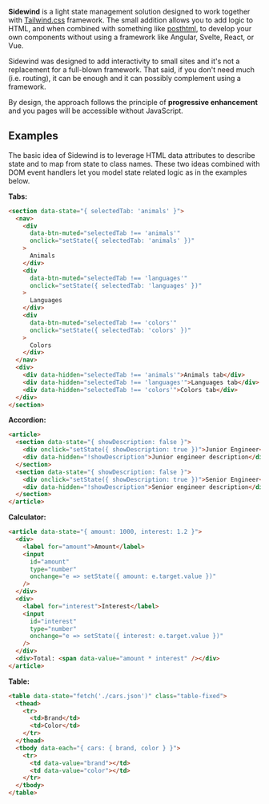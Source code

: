 **Sidewind** is a light state management solution designed to work together with [Tailwind.css](https://tailwindcss.com) framework. The small addition allows you to add logic to HTML, and when combined with something like [posthtml](https://www.npmjs.com/package/posthtml), to develop your own components without using a framework like Angular, Svelte, React, or Vue.

Sidewind was designed to add interactivity to small sites and it's not a replacement for a full-blown framework. That said, if you don't need much (i.e. routing), it can be enough and it can possibly complement using a framework.

By design, the approach follows the principle of **progressive enhancement** and you pages will be accessible without JavaScript.

## Examples

The basic idea of Sidewind is to leverage HTML data attributes to describe state and to map from state to class names. These two ideas combined with DOM event handlers let you model state related logic as in the examples below.

**Tabs:**

```html
<section data-state="{ selectedTab: 'animals' }">
  <nav>
    <div
      data-btn-muted="selectedTab !== 'animals'"
      onclick="setState({ selectedTab: 'animals' })"
    >
      Animals
    </div>
    <div
      data-btn-muted="selectedTab !== 'languages'"
      onclick="setState({ selectedTab: 'languages' })"
    >
      Languages
    </div>
    <div
      data-btn-muted="selectedTab !== 'colors'"
      onclick="setState({ selectedTab: 'colors' })"
    >
      Colors
    </div>
  </nav>
  <div>
    <div data-hidden="selectedTab !== 'animals'">Animals tab</div>
    <div data-hidden="selectedTab !== 'languages'">Languages tab</div>
    <div data-hidden="selectedTab !== 'colors'">Colors tab</div>
  </div>
</section>
```

**Accordion:**

```html
<article>
  <section data-state="{ showDescription: false }">
    <div onclick="setState({ showDescription: true })">Junior Engineer</div>
    <div data-hidden="!showDescription">Junior engineer description</div>
  </section>
  <section data-state="{ showDescription: false }">
    <div onclick="setState({ showDescription: true })">Senior Engineer</div>
    <div data-hidden="!showDescription">Senior engineer description</div>
  </section>
</article>
```

**Calculator:**

```html
<article data-state="{ amount: 1000, interest: 1.2 }">
  <div>
    <label for="amount">Amount</label>
    <input
      id="amount"
      type="number"
      onchange="e => setState({ amount: e.target.value })"
    />
  </div>
  <div>
    <label for="interest">Interest</label>
    <input
      id="interest"
      type="number"
      onchange="e => setState({ interest: e.target.value })"
    />
  </div>
  <div>Total: <span data-value="amount * interest" /></div>
</article>
```

**Table:**

```html
<table data-state="fetch('./cars.json')" class="table-fixed">
  <thead>
    <tr>
      <td>Brand</td>
      <td>Color</td>
    </tr>
  </thead>
  <tbody data-each="{ cars: { brand, color } }">
    <tr>
      <td data-value="brand"></td>
      <td data-value="color"></td>
    </tr>
  </tbody>
</table>
```
